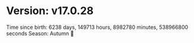 # Version: v17.0.28
Time since birth: 6238 days, 149713 hours, 8982780 minutes, 538966800 seconds
Season: Autumn 🍁
